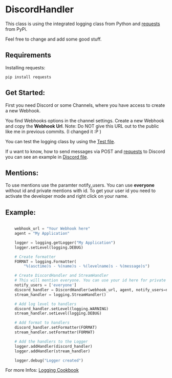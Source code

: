 # DiscordHandler

This class is using the integrated logging class from Python and [requests](http://docs.python-requests.org/en/master/) from PyPi. 

Feel free to change and add some good stuff.

## Requirements
Installing requests:
```
pip install requests
```

## Get Started:

First you need Discord or some Channels, where you have access to create a new Webhook.

You find Webhooks options in the channel settings. Create a new Webhook and copy the __Webhook Url__. Note: Do NOT give this URL out to the public like me in previous commits. (I changed it :P )

You can test the logging class by using the [Test file](tests/test_handler.py). 

If u want to know, how to send messages via POST and [requests](http://docs.python-requests.org/en/master/) to Discord you can see an example in [Discord file](example/send_discord.py). 

## Mentions:

To use mentions use the paramter notify_users. You can use __everyone__ without id and private mentions with id.
To get your user id you need to activate the developer mode and right click on your name.

## Example:
```python

    webhook_url = "Your Webhook here"
    agent = "My Application"

    logger = logging.getLogger("My Application")
    logger.setLevel(logging.DEBUG)

    # Create formatter
    FORMAT = logging.Formatter(
        "%(asctime)s - %(name)s - %(levelname)s - %(message)s")

    # Create DiscordHandler and StreamHandler
    # This will mention everyone. You can use your id here for private mentions.
    notify_users = ['everyone']
    discord_handler = DiscordHandler(webhook_url, agent, notify_users=notify_users)
    stream_handler = logging.StreamHandler()

    # Add log level to handlers
    discord_handler.setLevel(logging.WARNING)
    stream_handler.setLevel(logging.DEBUG)

    # Add format to handlers
    discord_handler.setFormatter(FORMAT)
    stream_handler.setFormatter(FORMAT)

    # Add the handlers to the Logger
    logger.addHandler(discord_handler)
    logger.addHandler(stream_handler)

    logger.debug("Logger created")
```

For more Infos: [Logging Cookbook](https://docs.python.org/3/howto/logging-cookbook.html)
